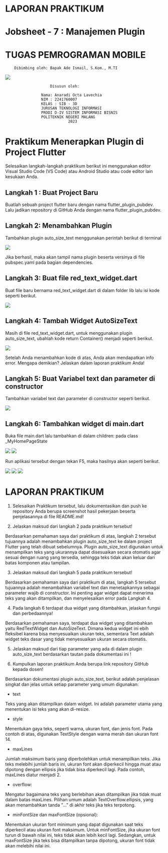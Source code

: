 #                   LAPORAN PRAKTIKUM
#           Jobsheet - 7 : Manajemen Plugin
#               TUGAS PEMROGRAMAN MOBILE
        Dibimbing oleh: Bapak Ade Ismail, S.Kom., M.TI
<img src="logo.jpg">

                        Disusun oleh: 

                    Nama: Anaradi Octa Lavechia
                    NIM : 2241760007
                    KELAS : SIB - 3D
                    JURUSAN TEKNOLOGI INFORMASI
                    PRODI D-IV SISTEM INFORMASI BISNIS
                    POLITEKNIK NEGERI MALANG
                                2023

# Praktikum Menerapkan Plugin di Project Flutter
Selesaikan langkah-langkah praktikum berikut ini menggunakan editor Visual Studio Code (VS Code) atau Android Studio atau code editor lain kesukaan Anda.

## Langkah 1 : Buat Project Baru
Buatlah sebuah project flutter baru dengan nama flutter_plugin_pubdev. Lalu jadikan repository di GitHub Anda dengan nama flutter_plugin_pubdev.

## Langkah 2: Menambahkan Plugin
Tambahkan plugin auto_size_text menggunakan perintah berikut di terminal

<img src="langka2.JPG">

Jika berhasil, maka akan tampil nama plugin beserta versinya di file pubspec.yaml pada bagian dependencies.

## Langkah 3: Buat file red_text_widget.dart
Buat file baru bernama red_text_widget.dart di dalam folder lib lalu isi kode seperti berikut.

<img src="langka3.JPG">

## Langkah 4: Tambah Widget AutoSizeText
Masih di file red_text_widget.dart, untuk menggunakan plugin auto_size_text, ubahlah kode return Container() menjadi seperti berikut.

<img src="langka4.JPG">


Setelah Anda menambahkan kode di atas, Anda akan mendapatkan info error. Mengapa demikian? Jelaskan dalam laporan praktikum Anda!

## Langkah 5: Buat Variabel text dan parameter di constructor
Tambahkan variabel text dan parameter di constructor seperti berikut.

<img src="langkah5.JPG">

## Langkah 6: Tambahkan widget di main.dart
Buka file main.dart lalu tambahkan di dalam children: pada class _MyHomePageState

<img src="langkah6.JPG">

<img src="langkah66.JPG">

Run aplikasi tersebut dengan tekan F5, maka hasilnya akan seperti berikut.

<img src="langkah7.JPG">

<img src="langka7.JPG">

<img src="langka77.JPG">

# LAPORAN PRAKTIKUM

1. Selesaikan Praktikum tersebut, lalu dokumentasikan dan push ke repository Anda berupa screenshot hasil pekerjaan beserta penjelasannya di file README.md!

2. Jelaskan maksud dari langkah 2 pada praktikum tersebut!

Berdasarkan pemahaman saya dari praktikum di atas, langkah 2 tersebut tujuannya adalah menambahkan plugin auto_size_text ke dalam project Flutter yang telah dibuat sebelumnya. Plugin auto_size_text digunakan untuk menampilkan teks yang ukurannya dapat disesuaikan secara otomatis agar sesuai dengan ruang yang tersedia, sehingga teks tidak akan keluar dari batas komponen atau tampilan.

3. Jelaskan maksud dari langkah 5 pada praktikum tersebut!

Berdasarkan pemahaman saya dari praktikum di atas, langkah 5 tersebut tujuannya adalah menambahkan variabel text dan menetapkannya sebagai parameter wajib di constructor. Ini penting agar widget dapat menerima teks yang akan ditampilkan, dan menyelesaikan error pada Langkah 4.

4. Pada langkah 6 terdapat dua widget yang ditambahkan, jelaskan fungsi dan perbedaannya!

Berdasarkan pemahaman saya, terdapat dua widget yang ditambahkan yaitu RedTextWidget dan AutoSizeText. Dimana kedua widget ini ebih fleksibel karena bisa menyesuaikan ukuran teks, sementara Text adalah widget teks dasar yang tidak menyesuaikan ukuran secara otomatis.

5. Jelaskan maksud dari tiap parameter yang ada di dalam plugin auto_size_text berdasarkan tautan pada dokumentasi ini !

6. Kumpulkan laporan praktikum Anda berupa link repository GitHub kepada dosen!

Berdasarkan dokumentasi plugin auto_size_text, berikut adalah penjelasan singkat dan jelas untuk setiap parameter yang umum digunakan:

- text

Teks yang akan ditampilkan dalam widget. Ini adalah parameter utama yang menentukan isi teks yang akan di-resize.

- style

Menentukan gaya teks, seperti warna, ukuran font, dan jenis font. Pada contoh di atas, digunakan TextStyle dengan warna merah dan ukuran font 14.

- maxLines

Jumlah maksimum baris yang diperbolehkan untuk menampilkan teks. Jika teks melebihi jumlah baris ini, ukuran font akan diperkecil hingga muat atau dipotong dengan ellipsis jika tidak bisa diperkecil lagi. Pada contoh, maxLines diatur menjadi 2.

- overflow:

Mengatur bagaimana teks yang berlebihan akan ditampilkan jika tidak muat dalam batas maxLines. Pilihan umum adalah TextOverflow.ellipsis, yang akan menambahkan tanda "..." di akhir teks jika teks terpotong.

- minFontSize dan  maxFontSize (opsional):

Menentukan ukuran font minimum yang dapat digunakan saat teks diperkecil atau ukuran font maksimum. Untuk minFontSize, jika ukuran font turun di bawah nilai ini, teks tidak akan lebih kecil lagi. Sedangkan, untuk maxFontSize jika teks bisa ditampilkan tanpa dipotong, ukuran font tidak akan melebihi nilai ini.
